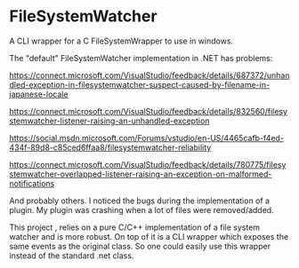 FileSystemWatcher
=================

A CLI wrapper for a C FileSystemWrapper to use in windows.

The "default" FileSystemWatcher implementation in .NET has problems:

https://connect.microsoft.com/VisualStudio/feedback/details/687372/unhandled-exception-in-filesystemwatcher-suspect-caused-by-filename-in-japanese-locale

https://connect.microsoft.com/VisualStudio/feedback/details/832560/filesystemwatcher-listener-raising-an-unhandled-exception

https://social.msdn.microsoft.com/Forums/vstudio/en-US/4465cafb-f4ed-434f-89d8-c85ced6ffaa8/filesystemwatcher-reliability

https://connect.microsoft.com/VisualStudio/feedback/details/780775/filesystemwatcher-overlapped-listener-raising-an-exception-on-malformed-notifications

And probably others. I noticed the bugs during the implementation of a plugin. My plugin was crashing when a lot of files were removed/added.

This project , relies on a pure C/C++ implementation of a file system watcher and is more robust. On top of it is a CLI wrapper which exposes the same events as the original class. So one could easily use this wrapper instead of the standard .net class.
